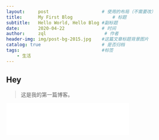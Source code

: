 ```yaml
---
layout:     post                    # 使用的布局（不需要改）
title:      My First Blog               # 标题 
subtitle:   Hello World, Hello Blog #副标题
date:       2020-04-22              # 时间
author:     zql                      # 作者
header-img: img/post-bg-2015.jpg    #这篇文章标题背景图片
catalog: true                       # 是否归档
tags:                               #标签
    - 生活
---
```


## Hey
>这是我的第一篇博客。
<iframe frameborder="no" border="0" marginwidth="0" marginheight="0" width=330 height=86 src="//music.163.com/outchain/player?type=2&id=31721690&auto=1&height=66"></iframe>
